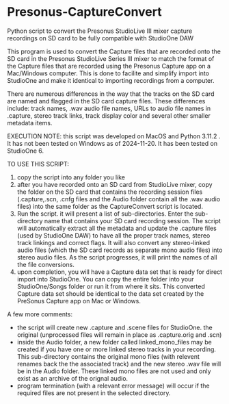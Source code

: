 # Presonus-CaptureConvert
Python script to convert the Presonus StudioLive III mixer capture recordings on SD card to be fully compatible with StudioOne DAW

This program is used to convert the Capture files that are recorded onto the SD card in the Presonus StudioLive Series III mixer to match the format of the Capture files that are recorded using the Presonus Capture app on a Mac/Windows computer.
This is done to facilite and simplify import into StudioOne and make it identical to importing recordings from a computer.

There are numerous differences in the way that the tracks on the SD card are named and flagged in the SD card capture files.  These differences include:
track names, .wav audio file names, URLs to audio file names in .capture, stereo track links, track display color and several other smaller metadata items.

EXECUTION NOTE: this script was developed on MacOS and Python 3.11.2 .  It has not been tested on Windows as of 2024-11-20.
It has been tested on StudioOne 6.

TO USE THIS SCRIPT:
1. copy the script into any folder you like
2. after you have recorded onto an SD card from StudioLive mixer, copy the folder on the SD card that contains the recording session files (.capture,.scn, .cnfg files and the Audio folder contain all the .wav audio files) into the same folder as the CaptureConvert script is located.
3. Run the script.  it will present a list of sub-directories.  Enter the sub-directory name that contains your SD card recording session.  The script will automatically extract all the metadata and update the .capture files (used by StudioOne DAW) to have all the proper track names, stereo track linkings and correct flags.  It will also convert any stereo-linked audio files (which the SD card records as separate mono audio files) into stereo audio files.  As the script progresses, it will print the names of all the file conversions.
4. upon completion, you will have a Capture data set that is ready for direct import into StudioOne.  You can copy the entire folder into your StudioOne/Songs folder or run it from where it sits.  This converted Capture data set should be identical to the data set created by the PreSonus Capture app on Mac or Windows.

A few more comments:
- the script will create new .capture and .scene files for StudioOne.  the original (unprocessed files will remain in place as .capture.orig and .scn)
- inside the Audio folder, a new folder called linked_mono_files may be created if you have one or more linked stereo tracks in your recording.  This sub-directory contains the original mono files (with relevent renames back the the associated track) and the new stereo .wav file will be in the Audio folder.  These linked mono files are not used and only exist as an archive of the orignal audio.
- program termination (with a relevant error message) will occur if the required files are not present in the selected directory.
